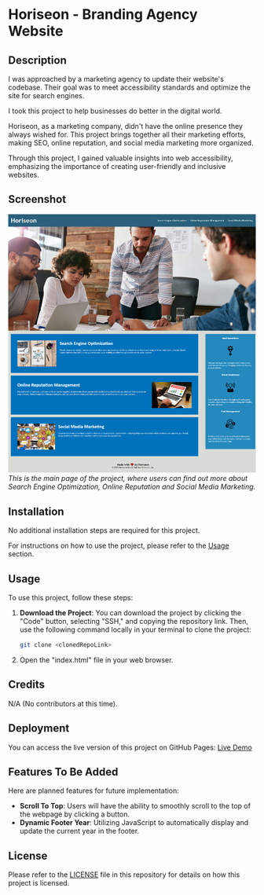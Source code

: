 # Horiseon - Branding Agency Website

## Description

I was approached by a marketing agency to update their website's codebase. Their goal was to meet accessibility standards and optimize the site for search engines.

I took this project to help businesses do better in the digital world.

Horiseon, as a marketing company, didn't have the online presence they always wished for. This project brings together all their marketing efforts, making SEO, online reputation, and social media marketing more organized.

Through this project, I gained valuable insights into web accessibility, emphasizing the importance of creating user-friendly and inclusive websites.

## Screenshot

![Main Page](./assets/images/horiseon-website.png)
*This is the main page of the project, where users can find out more about Search Engine Optimization, Online Reputation and Social Media Marketing.*

## Installation

No additional installation steps are required for this project.

For instructions on how to use the project, please refer to the [Usage](#usage) section.

## Usage

To use this project, follow these steps:

1. **Download the Project**: You can download the project by clicking the "Code" button, selecting "SSH," and copying the repository link. Then, use the following command locally in your terminal to clone the project:

   ```bash
   git clone <clonedRepoLink>
   ```
2. Open the "index.html" file in your web browser.

## Credits

N/A (No contributors at this time).

## Deployment

You can access the live version of this project on GitHub Pages: [Live Demo](https://martindocs.github.io/horiseon-branding-agency/)

## Features To Be Added

Here are planned features for future implementation:

- **Scroll To Top**: Users will have the ability to smoothly scroll to the top of the webpage by clicking a button.
- **Dynamic Footer Year**: Utilizing JavaScript to automatically display and update the current year in the footer.

## License

Please refer to the [LICENSE](./LICENSE.md) file in this repository for details on how this project is licensed.